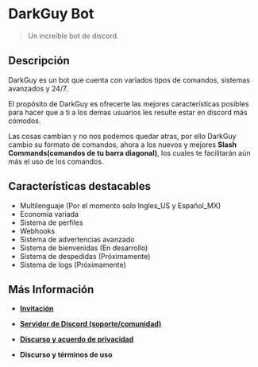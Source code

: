 # DarkGuy Bot
> Un increíble bot de discord.

## Descripción
DarkGuy es un bot que cuenta con variados tipos de comandos, sistemas avanzados y 24/7.

El propósito de DarkGuy es ofrecerte las mejores características posibles para hacer que a ti a los demas usuarios les resulte estar en discord más cómodos.

Las cosas cambian y no nos podemos quedar atras, por ello DarkGuy cambio su formato de comandos, ahora a los nuevos y mejores **Slash Commands(comandos de tu barra diagonal)**, los cuales te facilitarán aún más el uso de los comandos.

## Características destacables
- Multilenguaje (Por el momento solo Ingles_US y Español_MX)
- Economía variada
- Sistema de perfiles
- Webhooks
- Sistema de advertencias avanzado
- Sistema de bienvenidas (En desarrollo)
- Sistema de despedidas (Próximamente)
- Sistema de logs (Próximamente)

## Más Información
- [**Invitación**](https://discord.com/oauth2/authorize?client_id=859137456086712321&scope=bot%20applications.commands&permissions=2684677366)

- [**Servidor de Discord (soporte/comunidad)**](https://discord.gg/PttAwGS4Xs)

- [**Discurso y acuerdo de privacidad**](https://darkguybot.github.io/docs/acuerdo-de-privacidad)

- **Discurso y términos de uso**
